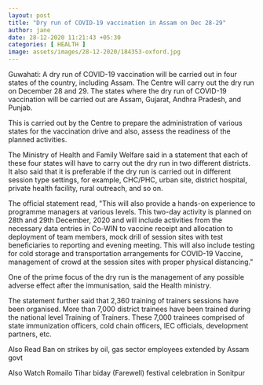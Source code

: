 ```yaml
---
layout: post
title: "Dry run of COVID-19 vaccination in Assam on Dec 28-29"
author: jane 
date: 28-12-2020 11:21:43 +05:30 
categories: [ HEALTH ] 
image: assets/images/28-12-2020/184353-oxford.jpg
---
```





Guwahati: A dry run of COVID-19 vaccination will be carried out in four states of the country, including Assam. The Centre will carry out the dry run on December 28 and 29. The states where the dry run of COVID-19 vaccination will be carried out are Assam, Gujarat, Andhra Pradesh, and Punjab.

This is carried out by the Centre to prepare the administration of various states for the vaccination drive and also, assess the readiness of the planned activities.

The Ministry of Health and Family Welfare said in a statement that each of these four states will have to carry out the dry run in two different districts. It also said that it is preferable if the dry run is carried out in different session type settings, for example, CHC/PHC, urban site, district hospital, private health facility, rural outreach, and so on.

The official statement read, "This will also provide a hands-on experience to programme managers at various levels. This two-day activity is planned on 28th and 29th December, 2020 and will include activities from the necessary data entries in Co-WIN to vaccine receipt and allocation to deployment of team members, mock drill of session sites with test beneficiaries to reporting and evening meeting. This will also include testing for cold storage and transportation arrangements for COVID-19 Vaccine, management of crowd at the session sites with proper physical distancing."

One of the prime focus of the dry run is the management of any possible adverse effect after the immunisation, said the Health ministry.

The statement further said that 2,360 training of trainers sessions have been organised. More than 7,000 district trainees have been trained during the national level Training of Trainers. These 7,000 trainees comprised of state immunization officers, cold chain officers, IEC officials, development partners, etc.





Also Read Ban on strikes by oil, gas sector employees extended by Assam govt

Also Watch Romailo Tihar biday (Farewell) festival celebration in Sonitpur



